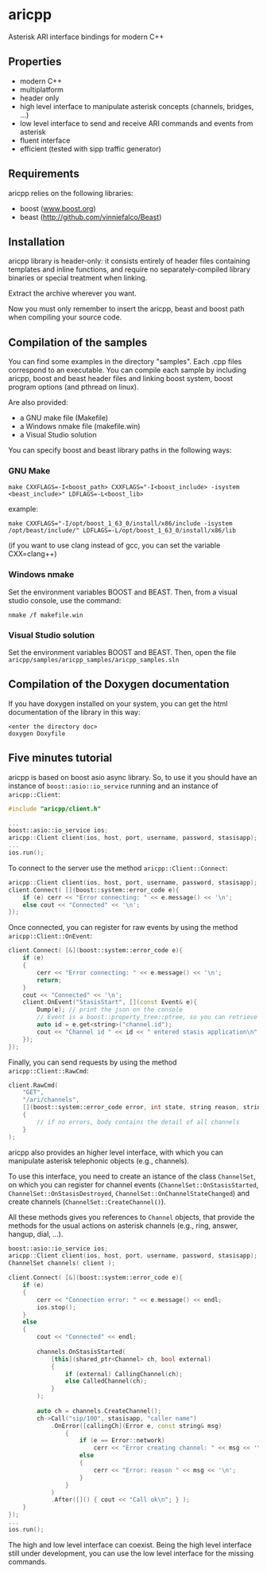 # aricpp
Asterisk ARI interface bindings for modern C++


## Properties

* modern C++
* multiplatform
* header only
* high level interface to manipulate asterisk concepts (channels, bridges, ...)
* low level interface to send and receive ARI commands and events from asterisk
* fluent interface
* efficient (tested with sipp traffic generator)


## Requirements

aricpp relies on the following libraries:
* boost (www.boost.org)
* beast (http://github.com/vinniefalco/Beast)


## Installation

aricpp library is header-only: it consists entirely of header files
containing templates and inline functions, and require no separately-compiled
library binaries or special treatment when linking.
 
Extract the archive wherever you want.

Now you must only remember to insert the aricpp, beast and boost path when
compiling your source code.


## Compilation of the samples

You can find some examples in the directory "samples".
Each .cpp files correspond to an executable. You can compile each sample by including
aricpp, boost and beast header files and linking boost system, boost program options
(and pthread on linux).

Are also provided:
* a GNU make file (Makefile)
* a Windows nmake file (makefile.win)
* a Visual Studio solution

You can specify boost and beast library paths in the following ways:

### GNU Make
    
    make CXXFLAGS=-I<boost_path> CXXFLAGS="-I<boost_include> -isystem <beast_include>" LDFLAGS=-L<boost_lib>

example:

    make CXXFLAGS="-I/opt/boost_1_63_0/install/x86/include -isystem /opt/beast/include/" LDFLAGS=-L/opt/boost_1_63_0/install/x86/lib

(if you want to use clang instead of gcc, you can set the variable CXX=clang++) 
 
### Windows nmake

Set the environment variables BOOST and BEAST. Then, from a visual studio console, use the command:

    nmake /f makefile.win
	
### Visual Studio solution

Set the environment variables BOOST and BEAST. Then, open the file
`aricpp/samples/aricpp_samples/aricpp_samples.sln`


## Compilation of the Doxygen documentation

If you have doxygen installed on your system, you can get the html documentation
of the library in this way:

    <enter the directory doc>
    doxygen Doxyfile
    

## Five minutes tutorial

aricpp is based on boost asio async library. So, to use it you should have an instance
of `boost::asio::io_service` running and an instance of `aricpp::Client`:

```C++
#include "aricpp/client.h"

...
boost::asio::io_service ios;
aricpp::Client client(ios, host, port, username, password, stasisapp);
...
ios.run();
```

To connect to the server use the method `aricpp::Client::Connect`:

```C++
aricpp::Client client(ios, host, port, username, password, stasisapp);
client.Connect( [](boost::system::error_code e){
    if (e) cerr << "Error connecting: " << e.message() << '\n';
    else cout << "Connected" << '\n';
});
```

Once connected, you can register for raw events by using the method `aricpp::Client::OnEvent`:

```C++
client.Connect( [&](boost::system::error_code e){
    if (e)
    {
        cerr << "Error connecting: " << e.message() << '\n';
        return;
    }
    cout << "Connected" << '\n';
    client.OnEvent("StasisStart", [](const Event& e){
        Dump(e); // print the json on the console
        // Event is a boost::property_tree::ptree, so you can retrieve data using:
        auto id = e.get<string>("channel.id");
        cout << "Channel id " << id << " entered stasis application\n";
    });
});
```

Finally, you can send requests by using the method `aricpp::Client::RawCmd`:

```C++
client.RawCmd(
    "GET",
    "/ari/channels",
    [](boost::system::error_code error, int state, string reason, string body)
    {
        // if no errors, body contains the detail of all channels
    }
);
```

aricpp also provides an higher level interface, with which you can manipulate
asterisk telephonic objects (e.g., channels).

To use this interface, you need to create an istance of the class `ChannelSet`,
on which you can register for channel events (`ChannelSet::OnStasisStarted`, 
`ChannelSet::OnStasisDestroyed`, `ChannelSet::OnChannelStateChanged`) and
create channels (`ChannelSet::CreateChannel()`).

All these methods gives you references to `Channel` objects, that provide the methods
for the usual actions on asterisk channels (e.g., ring, answer, hangup, dial, ...).

```C++
boost::asio::io_service ios;
aricpp::Client client(ios, host, port, username, password, stasisapp);
ChannelSet channels( client );

client.Connect( [&](boost::system::error_code e){
	if (e)
	{
		cerr << "Connection error: " << e.message() << endl;
		ios.stop();
	}
	else
	{
		cout << "Connected" << endl;
		
		channels.OnStasisStarted(
            [this](shared_ptr<Channel> ch, bool external)
            {
                if (external) CallingChannel(ch);
                else CalledChannel(ch);
            }
        );
		
        auto ch = channels.CreateChannel();
        ch->Call("sip/100", stasisapp, "caller name")
            .OnError([callingCh](Error e, const string& msg)
                {
                    if (e == Error::network)
                        cerr << "Error creating channel: " << msg << '\n';
                    else
                    {
                        cerr << "Error: reason " << msg << '\n';
                    }
                }
            )
            .After([]() { cout << "Call ok\n"; } );
	}
});
...
ios.run();
```

The high and low level interface can coexist. Being the high level interface still
under development, you can use the low level interface for the missing commands.

